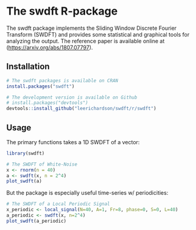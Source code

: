 <!-- README.md is generated from README.Rmd. Please edit that file -->
The swdft R-package
===================

The swdft package implements the Sliding Window Discrete Fourier Transform (SWDFT) and provides some statistical and graphical tools for analyzing the output. The reference paper is available online at (<https://arxiv.org/abs/1807.07797>).

Installation
------------

``` r
# The swdft packages is available on CRAN
install.packages("swdft")

# The development version is available on Github 
# install.packages("devtools")
devtools::install_github("leerichardson/swdft/r/swdft")
```

Usage
-----

The primary functions takes a 1D SWDFT of a vector:

``` r
library(swdft)

# The SWDFT of White-Noise 
x <- rnorm(n = 40)
a <- swdft(x, n = 2^4)
plot_swdft(a)
```

But the package is especially useful time-series w/ periodicities:

``` r
# The SWDFT of a Local Periodic Signal
x_periodic <- local_signal(N=40, A=1, Fr=8, phase=0, S=0, L=40)
a_periodic <- swdft(x, n=2^4)
plot_swdft(a_periodic)
```
